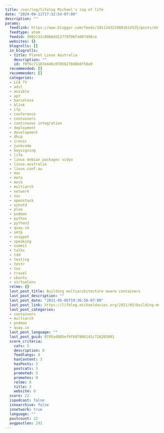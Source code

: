 ```yaml
---
title: /var/log/lifelog Michael's log of life
date: "2024-09-11T17:32:54-07:00"
description: ""
params:
  feedlink: https://www.blogger.com/feeds/1011343219801614525/posts/default
  feedtype: atom
  feedid: 3001131c09b8dd12779f06fa907496ce
  websites: {}
  blogrolls: []
  in_blogrolls:
  - title: Planet Linux Australia
    description: ""
    id: f0f6c71187e446c0785827848b8f58a9
  recommended: []
  recommender: []
  categories:
  - LCA TV
  - adsl
  - ansible
  - apt
  - barcelona
  - blink
  - cfp
  - conference
  - containers
  - continuous integration
  - deployment
  - development
  - dhcp
  - ironic
  - junkcode
  - keysigning
  - life
  - linux debian packages vidyo
  - linux-australia
  - linux.conf.au
  - mac
  - meta
  - mock
  - multiarch
  - network
  - nuc
  - openstack
  - oshotd
  - ploa
  - podman
  - python
  - python3
  - quay.io
  - smtp
  - snippet
  - speaking
  - summit
  - talks
  - tdd
  - testing
  - testr
  - tox
  - travel
  - ubuntu
  - virtualenv
  relme: {}
  last_post_title: Building multiarchitecture aware containers
  last_post_description: ""
  last_post_date: "2021-05-06T19:36:56-07:00"
  last_post_link: https://lifelog.michaeldavies.org/2021/05/building-multiarchitecture-aware.html
  last_post_categories:
  - containers
  - multiarch
  - podman
  - quay.io
  last_post_language: ""
  last_post_guid: 8f05ad805ef9fb97066141c726203001
  score_criteria:
    cats: 5
    description: 0
    feedlangs: 0
    hasContent: 3
    hasPosts: 3
    postcats: 3
    promoted: 5
    promotes: 0
    relme: 0
    title: 3
    website: 0
  score: 22
  ispodcast: false
  isnoarchive: false
  innetwork: true
  language: ""
  postcount: 22
  avgpostlen: 291
---
```

